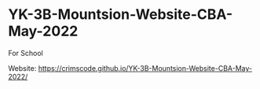 # YK-3B-Mountsion-Website-CBA-May-2022
For School

Website: https://crimscode.github.io/YK-3B-Mountsion-Website-CBA-May-2022/
